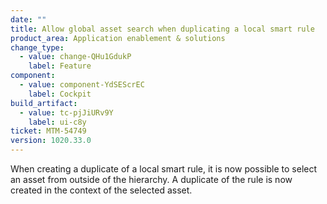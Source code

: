 ```yaml
---
date: ""
title: Allow global asset search when duplicating a local smart rule
product_area: Application enablement & solutions
change_type:
  - value: change-QHu1GdukP
    label: Feature
component:
  - value: component-YdSEScrEC
    label: Cockpit
build_artifact:
  - value: tc-pjJiURv9Y
    label: ui-c8y
ticket: MTM-54749
version: 1020.33.0
---
```

When creating a duplicate of a local smart rule, it is now possible to select an asset from outside of the hierarchy. A duplicate of the rule is now created in the context of the selected asset.

